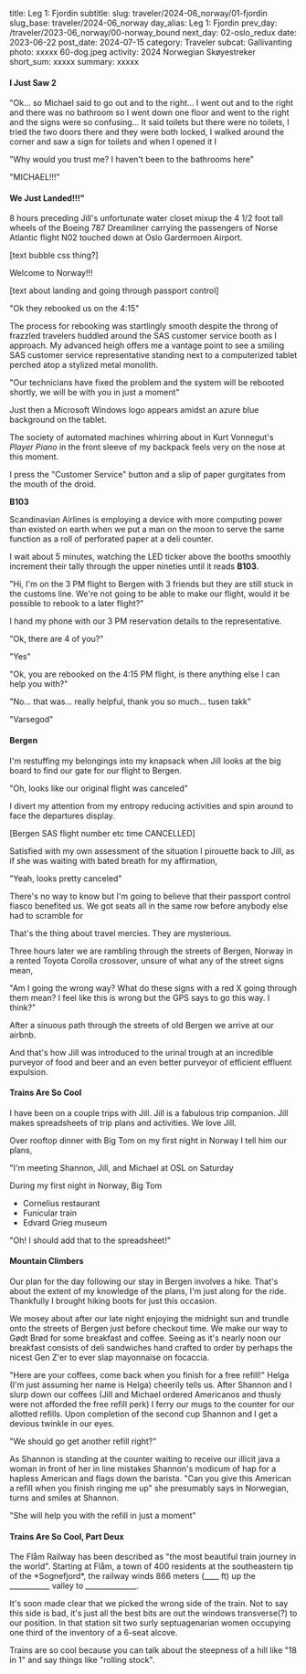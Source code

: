 title: Leg 1: Fjordin
subtitle: 
slug: traveler/2024-06_norway/01-fjordin
slug_base: traveler/2024-06_norway
day_alias: Leg 1: Fjordin
prev_day: /traveler/2023-06_norway/00-norway_bound
next_day: 02-oslo_redux
date: 2023-06-22
post_date: 2024-07-15
category: Traveler
subcat: Gallivanting
photo: xxxxx 60-dog.jpeg
activity: 2024 Norwegian Sk&oslash;yestreker
short_sum: xxxxx
summary: xxxxx


<h4 class="article-subheader">I Just Saw 2</h4>
"Ok... so Michael said to go out and to the right... I went out and to the right
and there was no bathroom so I went down one floor and went to the right and
the signs were so confusing... It said toilets but there were no toilets, I
tried the two doors there and they were both locked, I walked around the
corner and saw a sign for toilets and when I opened it I 

"Why would you trust me? I haven't been to the bathrooms here"

"MICHAEL!!!"


<h4 class="article-subheader">We Just Landed!!!"</h4>
8 hours preceding Jill's unfortunate water closet mixup the 4 1/2 foot tall
wheels of the Boeing 787 Dreamliner carrying the passengers of Norse Atlantic
flight N02 touched down at Oslo Gardermoen Airport.

[text bubble css thing?]

Welcome to Norway!!!

[text about landing and going through passport control]



"Ok they rebooked us on the 4:15"

The process for rebooking was startlingly smooth despite the throng of
frazzled travelers huddled around the SAS customer service booth as I approach.
My advanced heigh offers me a vantage point to see a smiling SAS customer
service representative standing next to a computerized tablet perched atop a
stylized metal monolith.

"Our technicians have fixed the problem and the system will be rebooted shortly,
we will be with you in just a moment"

Just then a Microsoft Windows logo appears amidst an azure blue background on
the tablet.

The society of automated machines whirring about in Kurt Vonnegut's *Player
Piano* in the front sleeve of my backpack feels very on the nose at this
moment. 

I press the "Customer Service" button and a slip of paper gurgitates from the
mouth of the droid.

**B103**

Scandinavian Airlines is employing a device with more computing power than
existed on earth when we put a man on the moon to serve the same function as a
roll of perforated paper at a deli counter.

I wait about 5 minutes, watching the LED ticker above the booths smoothly
increment their tally through the upper nineties until it reads **B103**.


"Hi, I'm on the 3 PM flight to Bergen with 3 friends but they are still stuck
in the customs line. We're not going to be able to make our flight, would it be
possible to rebook to a later flight?"

I hand my phone with our 3 PM reservation details to the representative.

"Ok, there are 4 of you?"

"Yes"

"Ok, you are rebooked on the 4:15 PM flight, is there anything else I can help
you with?"

"No... that was... really helpful, thank you so much... tusen takk"

"Varsegod"


<h4 class="article-subheader">Bergen</h4>
I'm restuffing my belongings into my knapsack when Jill looks at the big board
to find our gate for our flight to Bergen.

"Oh, looks like our original flight was canceled"

I divert my attention from my entropy reducing activities and spin around to
face the departures display.

[Bergen SAS flight number etc time CANCELLED]

Satisfied with my own assessment of the situation I pirouette back to Jill, as
if she was waiting with bated breath for my affirmation,

"Yeah, looks pretty canceled"

There's no way to know but I'm going to believe that their passport control
fiasco benefited us. We got seats all in the same row before anybody else had to
scramble for 

That's the thing about travel mercies. They are mysterious.

Three hours later we are rambling through the streets of Bergen, Norway in a
rented Toyota Corolla crossover, unsure of what any of the street signs mean,

"Am I going the wrong way? What do these signs with a red X going through them
mean? I feel like this is wrong but the GPS says to go this way. I think?"

After a sinuous path through the streets of old Bergen we arrive at our airbnb.




And that's how Jill was introduced to the urinal trough at 
an incredible purveyor of food and beer and an even better purveyor of
efficient effluent expulsion.

<h4 class="article-subheader">Trains Are So Cool</h4>
I have been on a couple trips with Jill. Jill is a fabulous trip companion. Jill
makes spreadsheets of trip plans and activities. We love Jill.

Over rooftop dinner with Big Tom on my first night in Norway I tell him our
plans,

"I'm meeting Shannon, Jill, and Michael at OSL on Saturday


During my first night in Norway, Big Tom 

* Cornelius restaurant
* Funicular train
* Edvard Grieg museum

"Oh! I should add that to the spreadsheet!"


<h4 class="article-subheader">Mountain Climbers</h4>
Our plan for the day following our stay in Bergen involves a hike. That's about
the extent of my knowledge of the plans, I'm just along for the ride. Thankfully
I brought hiking boots for just this occasion.

We mosey about after our late night enjoying the midnight sun and trundle onto
the streets of Bergen just before checkout time. We make our way to G&oslash;dt
Br&oslash;d for some breakfast and coffee. Seeing as it's nearly noon our
breakfast consists of deli sandwiches hand crafted to order by perhaps the
nicest Gen Z'er to ever slap mayonnaise on focaccia.

"Here are your coffees, come back when you finish for a free refill!" Helga
(I'm just assuming her name is Helga) cheerily tells us. After Shannon and I
slurp down our coffees (Jill and Michael ordered Americanos and thusly were not
afforded the free refill perk) I ferry our mugs to the counter for our allotted
refills. Upon completion of the second cup Shannon and I get a devious twinkle
in our eyes.

"We should go get another refill right?"

As Shannon is standing at the counter waiting to receive our illicit java a
woman in front of her in line mistakes Shannon's modicum of hap for a hapless
American and flags down the barista. "Can you give this American a refill when
you finish ringing me up" she presumably says in Norwegian, turns and smiles at
Shannon.

"She will help you with the refill in just a moment"


<h4 class="article-subheader">Trains Are So Cool, Part Deux</h4>
The Fl&aring;m Railway has been described as "the most beautiful train journey
in the world". Starting at Fl&aring;m, a town of 400 residents at the
southeastern tip of the *Sognefjord*, the railway winds 866 meters (____ ft)
up the ___________ valley to ______________.

It's soon made clear that we picked the wrong side of the train. Not to say this
side is bad, it's just all the best bits are out the windows transverse(?) to
our position. In that station sit two surly septuagenarian women occupying one
third of the inventory of a 6-seat alcove.

Trains are so cool because you can talk about the steepness of a hill like "18
in 1" and say things like "rolling stock".

